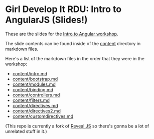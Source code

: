 # Girl Develop It RDU: Intro to AngularJS (Slides!)

These are the slides for the [Intro to Angular workshop](https://github.com/danlucas/gdi-angular-intro).

The slide contents can be found inside of the [content](content) directory in markdown files.

Here's a list of the markdown files in the order that they were in the workshop:

- [content/intro.md](content/intro.md)
- [content/bootstrap.md](content/bootstrap.md)
- [content/modules.md](content/modules.md)
- [content/binding.md](content/binding.md)
- [content/controllers.md](content/controllers.md)
- [content/filters.md](content/filters.md)
- [content/directives.md](content/directives.md)
- [content/directives2.md](content/directives2.md)
- [content/customdirectives.md](content/customdirectives.md)

(This repo is currently a fork of [Reveal.JS](https://github.com/hakimel/reveal.js) so there's gonna be a lot of unrelated stuff in it.)
